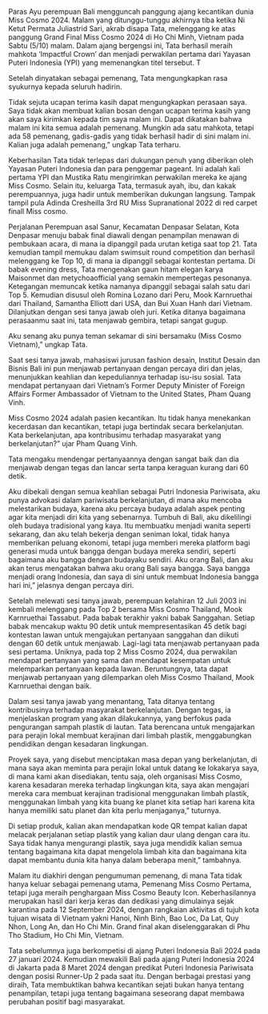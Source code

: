 Paras Ayu perempuan Bali mengguncah panggung ajang kecantikan dunia Miss Cosmo 2024. Malam yang ditunggu-tunggu akhirnya tiba ketika Ni Ketut Permata Juliastrid Sari, akrab disapa Tata, melenggang ke atas panggung Grand Final Miss Cosmo 2024 di Ho Chi Minh, Vietnam pada Sabtu (5/10) malam. Dalam ajang bergengsi ini, Tata berhasil meraih mahkota &lsquo;Impactful Crown&rsquo; dan menjadi perwakilan pertama dari Yayasan Puteri Indonesia (YPI) yang memenangkan titel tersebut. T

Setelah dinyatakan sebagai pemenang, Tata mengungkapkan rasa syukurnya kepada seluruh hadirin.

Tidak sejuta ucapan terima kasih dapat mengungkapkan perasaan saya. Saya tidak akan membuat kalian bosan dengan ucapan terima kasih yang akan saya kirimkan kepada tim saya malam ini. Dapat dikatakan bahwa malam ini kita semua adalah pemenang. Mungkin ada satu mahkota, tetapi ada 58 pemenang, gadis-gadis yang tidak berhasil hadir di sini malam ini. Kalian juga adalah pemenang,&rdquo; ungkap Tata terharu.


Keberhasilan Tata tidak terlepas dari dukungan penuh yang diberikan oleh Yayasan Puteri Indonesia dan para penggemar pageant. Ini adalah kali pertama YPI dan Mustika Ratu mengirimkan perwakilan mereka ke ajang Miss Cosmo. Selain itu, keluarga Tata, termasuk ayah, ibu, dan kakak perempuannya, juga hadir untuk memberikan dukungan langsung. Tampak tampil pula Adinda Cresheilla 3rd RU Miss Supranational 2022 di red carpet finall Miss cosmo.


Perjalanan Perempuan asal Sanur, Kecamatan Denpasar Selatan, Kota Denpasar menuju babak final diawali dengan penampilan menawan di pembukaan acara, di mana ia dipanggil pada urutan ketiga saat top 21. Tata kemudian tampil memukau dalam swimsuit round competition dan berhasil melenggang ke Top 10, di mana ia dipanggil sebagai kontestan pertama. Di babak evening dress, Tata mengenakan gaun hitam elegan karya Maisonmet dan metychoaofficial yang semakin mempertegas pesonanya. Ketegangan memuncak ketika namanya dipanggil sebagai salah satu dari Top 5. Kemudian disusul oleh Romina Lozano dari Peru, Mook Karnruethai dari Thailand, Samantha Elliott dari USA, dan Bui Xuan Hanh dari Vietnam. Dilanjutkan dengan sesi tanya jawab oleh juri. Ketika ditanya bagaimana perasaanmu saat ini, tata menjawab gembira, tetapi sangat gugup.


Aku senang aku punya teman sekamar di sini bersamaku (Miss Cosmo Vietnam),&rdquo; ungkap Tata.

Saat sesi tanya jawab, mahasiswi jurusan fashion desain, Institut Desain dan Bisnis Bali ini pun menjawab pertanyaan dengan percaya diri dan jelas, menunjukkan keahlian dan kepeduliannya terhadap isu-isu sosial. Tata mendapat pertanyaan dari Vietnam&rsquo;s Former Deputy Minister of Foreign Affairs Former Ambassador of Vietnam to the United States, Pham Quang Vinh.


Miss Cosmo 2024 adalah pasien kecantikan. Itu tidak hanya menekankan kecerdasan dan kecantikan, tetapi juga bertindak secara berkelanjutan. Kata berkelanjutan, apa kontribusimu terhadap masyarakat yang berkelanjutan?&rdquo; ujar Pham Quang Vinh.

Tata mengaku mendengar pertanyaannya dengan sangat baik dan dia menjawab dengan tegas dan lancar serta tanpa keraguan kurang dari 60 detik.


Aku dibekali dengan semua keahlian sebagai Putri Indonesia Pariwisata, aku punya advokasi dalam pariwisata berkelanjutan, di mana aku mencoba melestarikan budaya, karena aku percaya budaya adalah aspek penting agar kita menjadi diri kita yang sebenarnya. Tumbuh di Bali, aku dikelilingi oleh budaya tradisional yang kaya. Itu membuatku menjadi wanita seperti sekarang, dan aku telah bekerja dengan seniman lokal, tidak hanya memberikan peluang ekonomi, tetapi juga memberi mereka platform bagi generasi muda untuk bangga dengan budaya mereka sendiri, seperti bagaimana aku bangga dengan budayaku sendiri. Aku orang Bali, dan aku akan terus mengatakan bahwa aku orang Bali saya bangga. Saya bangga menjadi orang Indonesia, dan saya di sini untuk membuat Indonesia bangga hari ini,&rdquo; jelasnya dengan percaya diri.

Setelah melewati sesi tanya jawab, perempuan kelahiran 12 Juli 2003 ini kembali melenggang pada Top 2 bersama Miss Cosmo Thailand, Mook Karnruethai Tassabut. Pada babak terakhir yakni babak Sanggahan. Setiap babak mencakup waktu 90 detik untuk mempresentasikan 45 detik bagi kontestan lawan untuk mengajukan pertanyaan sanggahan dan diikuti dengan 60 detik untuk menjawab. Lagi-lagi tata menjawab pertanyaan pada sesi pertama. Uniknya, pada top 2 Miss Cosmo 2024, dua perwakilan mendapat pertanyaan yang sama dan mendapat kesempatan untuk melemparkan pertanyaan kepada lawan. Beruntungnya, tata dapat menjawab pertanyaan yang dilemparkan oleh Miss Cosmo Thailand, Mook Karnruethai dengan baik.

Dalam sesi tanya jawab yang menantang, Tata ditanya tentang kontribusinya terhadap masyarakat berkelanjutan. Dengan tegas, ia menjelaskan program yang akan dilakukannya, yang berfokus pada pengurangan sampah plastik di lautan. Tata berencana untuk mengajarkan para perajin lokal membuat kerajinan dari limbah plastik, menggabungkan pendidikan dengan kesadaran lingkungan.

Proyek saya, yang disebut menciptakan masa depan yang berkelanjutan, di mana saya akan meminta para perajin lokal untuk datang ke lokakarya saya, di mana kami akan disediakan, tentu saja, oleh organisasi Miss Cosmo, karena kesadaran mereka terhadap lingkungan kita, saya akan mengajari mereka cara membuat kerajinan tradisional menggunakan limbah plastik, menggunakan limbah yang kita buang ke planet kita setiap hari karena kita hanya memiliki satu planet dan kita perlu menjaganya,&rdquo; tuturnya.

Di setiap produk, kalian akan mendapatkan kode QR tempat kalian dapat melacak perjalanan setiap plastik yang kalian daur ulang dengan cara itu. Saya tidak hanya mengurangi plastik, saya juga mendidik kalian semua tentang bagaimana kita dapat mengelola limbah kita dan bagaimana kita dapat membantu dunia kita hanya dalam beberapa menit,&rdquo; tambahnya.

Malam itu diakhiri dengan pengumuman pemenang, di mana Tata tidak hanya keluar sebagai pemenang utama, Pemenang Miss Cosmo Pertama, tetapi juga meraih penghargaan Miss Cosmo Beauty Icon. Keberhasilannya merupakan hasil dari kerja keras dan dedikasi yang dimulainya sejak karantina pada 12 September 2024, dengan rangkaian aktivitas di tujuh kota tujuan wisata di Vietnam yakni Hanoi, ⁠Ninh Binh, ⁠Bao Loc, ⁠Da Lat, ⁠Quy Nhon, ⁠Long An, dan ⁠Ho Chi Min. Grand final akan diselenggarakan di Phu Tho Stadium, Ho Chi Min,&nbsp;Vietnam.

Tata sebelumnya juga berkompetisi di ajang Puteri Indonesia Bali 2024 pada 27 januari 2024. Kemudian mewakili Bali pada ajang Puteri Indonesia 2024 di Jakarta pada 8 Maret 2024 dengan predikat Puteri Indonesia Pariwisata dengan posisi Runner-Up 2 pada saat itu. Dengan berbagai prestasi yang diraih, Tata membuktikan bahwa kecantikan sejati bukan hanya tentang penampilan, tetapi juga tentang bagaimana seseorang dapat membawa perubahan positif bagi masyarakat.
